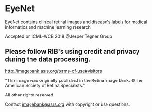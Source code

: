 # EyeNet

EyeNet contains clinical retinal images and disease's labels for medical informatics and machine learning research

Accepted on ICML-WCB 2018 @Jesper Tegner Group

## Please follow RIB's using credit and privacy during the data processing. 

http://imagebank.asrs.org/terms-of-use#visitors

“This image was originally published in the Retina Image Bank. © the American Society of Retina Specialists."

All other rights reserved.

Contact imagebank@asrs.org with copyright or use questions.

